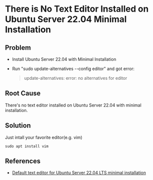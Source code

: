 # There is No Text Editor Installed on Ubuntu Server 22.04 Minimal Installation

## Problem
* Install Ubuntu Server 22.04 with Minimal Installation
* Run "sudo update-alternatives --config editor" and got error:

  > update-alternatives: error: no alternatives for editor

## Root Cause

There's no text editor installed on Ubuntu Server 22.04 with minimal installation.

## Solution
Just intall your favorite editor(e.g. vim)

```
sudo apt install vim
```

## References
* [Default text editor for Ubuntu Server 22.04 LTS minimal installation](https://askubuntu.com/questions/1415186/default-text-editor-for-ubuntu-server-22-04-lts-minimal-installation)
